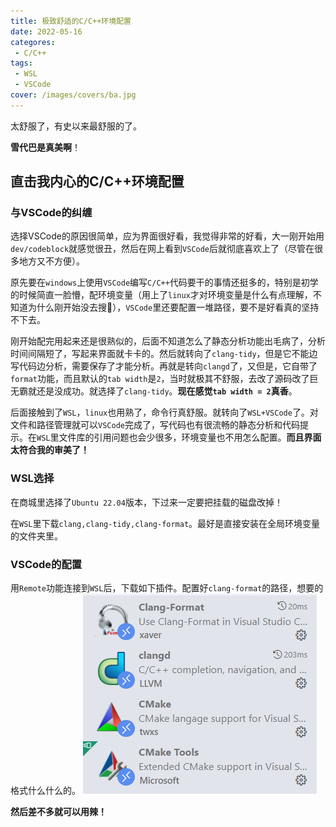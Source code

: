 ```yaml
---
title: 极致舒适的C/C++环境配置
date: 2022-05-16
categores:
 - C/C++
tags:
 - WSL
 - VSCode
cover: /images/covers/ba.jpg
---
```


太舒服了，有史以来最舒服的了。

**雪代巴是真美啊**！

<!-- more -->

## 直击我内心的C/C++环境配置

### 与VSCode的纠缠

选择VSCode的原因很简单，应为界面很好看，我觉得非常的好看，大一刚开始用```dev/codeblock```就感觉很丑，然后在网上看到```VSCode```后就彻底喜欢上了（尽管在很多地方又不方便）。

原先要在```windows```上使用```VSCode```编写```C/C++```代码要干的事情还挺多的，特别是初学的时候简直一脸懵，配环境变量（用上了```linux```才对环境变量是什么有点理解，不知道为什么刚开始没去搜:yawning_face:），```VSCode```里还要配置一堆路径，要不是好看真的坚持不下去。

刚开始配完用起来还是很熟似的，后面不知道怎么了静态分析功能出毛病了，分析时间间隔短了，写起来界面就卡卡的。然后就转向了```clang-tidy```，但是它不能边写代码边分析，需要保存了才能分析。再就是转向```clangd```了，又但是，它自带了```format```功能，而且默认的```tab width```是```2```，当时就极其不舒服，去改了源码改了巨无霸就还是没成功。就选择了```clang-tidy```。**现在感觉```tab width = 2```真香**。

后面接触到了```WSL```，```linux```也用熟了，命令行真舒服。就转向了```WSL+VSCode```了。对文件和路径管理就可以```VSCode```完成了，写代码也有很流畅的静态分析和代码提示。在```WSL```里文件库的引用问题也会少很多，环境变量也不用怎么配置。**而且界面太符合我的审美了！**

### WSL选择

在商城里选择了```Ubuntu 22.04```版本，下过来一定要把挂载的磁盘改掉！

在```WSL```里下载```clang,clang-tidy,clang-format```。最好是直接安装在全局环境变量的文件夹里。

### VSCode的配置

用```Remote```功能连接到```WSL```后，下载如下插件。配置好```clang-format```的路径，想要的格式什么什么的。
![插件选择](./images/0516/extension.png)


**然后差不多就可以用辣！**
